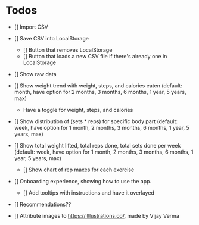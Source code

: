 # Todos

- [] Import CSV
- [] Save CSV into LocalStorage
  - [] Button that removes LocalStorage
  - [] Button that loads a new CSV file if there's already one in LocalStorage
- [] Show raw data
- [] Show weight trend with weight, steps, and calories eaten (default: month, have option for 2 months, 3 months, 6 months, 1 year, 5 years, max)
  - Have a toggle for weight, steps, and calories
- [] Show distribution of (sets \* reps) for specific body part (default: week, have option for 1 month, 2 months, 3 months, 6 months, 1 year, 5 years, max)
- [] Show total weight lifted, total reps done, total sets done per week (default: week, have option for 1 month, 2 months, 3 months, 6 months, 1 year, 5 years, max)

  - [] Show chart of rep maxes for each exercise

- [] Onboarding experience, showing how to use the app.

  - [] Add tooltips with instructions and have it overlayed

- [] Recommendations??

- [] Attribute images to https://illlustrations.co/, made by Vijay Verma
